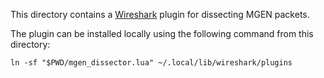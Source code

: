 This directory contains a [Wireshark](https://www.wireshark.org/) plugin for dissecting MGEN packets.

The plugin can be installed locally using the following command from this directory:

```
ln -sf "$PWD/mgen_dissector.lua" ~/.local/lib/wireshark/plugins
```
